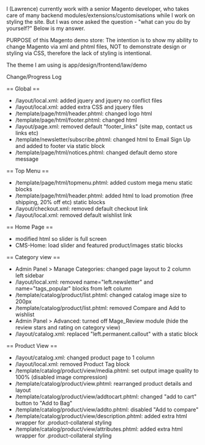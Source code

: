 
I (Lawrence) currently work with a senior Magento developer, who takes care of many backend modules/extensions/customisations while I work on styling the site.
But I was once asked the question - "what can you do by yourself?" Below is my answer.

PURPOSE of this Magento demo store:
The intention is to show my ability to change Magento via xml and phtml files, NOT to demonstrate design or styling via CSS, 
therefore the lack of styling is intentional.

The theme I am using is app/design/frontend/law/demo


Change/Progress Log

== Global ==
* /layout/local.xml: added jquery and jquery no conflict files
* /layout/local.xml: added extra CSS and jquery files
* /template/page/html/header.phtml: changed logo html
* /template/page/html/footer.phtml: changed html
* /layout/page.xml: removed  default "footer_links" (site map, contact us links etc)
* /template/newsletter/subscribe.phtml: changed html to Email Sign Up and added to footer via static block
* /template/page/html/notices.phtml: changed default demo store message

== Top Menu ==
* /template/page/html/topmenu.phtml: added custom mega menu static blocks
* /template/page/html/header.phtml: added html to load promotion (free shipping, 20% off etc) static blocks
* /layout/checkout.xml: removed default checkout link 
* /layout/local.xml: removed default wishlist link

== Home Page ==
* modified html so slider is full screen
* CMS-Home: load slider and featured product/images static blocks

== Category view ==
* Admin Panel > Manage Categories: changed page layout to 2 column left sidebar
* /layout/local.xml: removed name="left.newsletter" and name="tags_popular" blocks from left column
* /template/catalog/product/list.phtml: changed catalog image size to 200px
* /template/catalog/product/list.phtml: removed Compare and Add to wishlist
* Admin Panel > Advanced: turned off Mage_Review module (hide the review stars and rating on category view)
* /layout/catalog.xml: replaced "left.permanent.callout" with a static block

== Product View ==
* /layout/catalog.xml: changed product page to 1 column
* /layout/local.xml: removed Product Tag block
* /template/catalog/product/view/media.phtml: set output image quality to 100% (disabled image compression)
* /template/catalog/product/view.phtml: rearranged product details and layout
* /template/catalog/product/view/addtocart.phtml: changed "add to cart" button to "Add to Bag"
* /template/catalog/product/view/addto.phtml: disabled "Add to compare"
* /template/catalog/product/view/description.phtml: added extra html wrapper for .product-collateral styling
* /template/catalog/product/view/attributes.phtml: added extra html wrapper for .product-collateral styling
